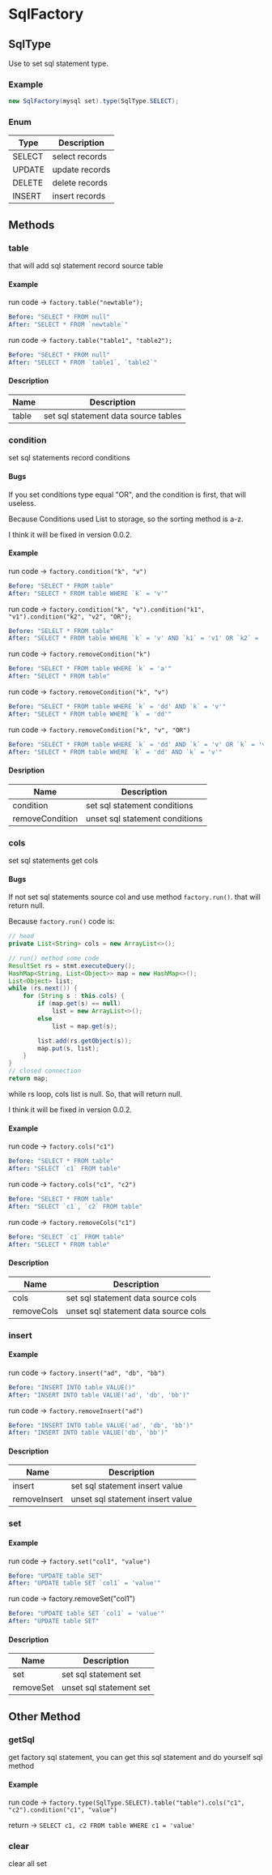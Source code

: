 # SqlFactory

## SqlType

Use to set sql statement type.

### Example

```java
new SqlFactory(mysql set).type(SqlType.SELECT);
```

### Enum

| Type   | Description    |
| ------ | -------------- |
| SELECT | select records |
| UPDATE | update records |
| DELETE | delete records |
| INSERT | insert records |

## Methods

### table

that will add sql statement record source table

#### Example

run code -> `factory.table("newtable");`

```Yaml
Before: "SELECT * FROM null"
After: "SELECT * FROM `newtable`"
```

run code -> `factory.table("table1", "table2");`

```yaml
Before: "SELECT * FROM null"
After: "SELECT * FROM `table1`, `table2`"
```

#### Description

| Name  | Description                          |
| ----- | ------------------------------------ |
| table | set sql statement data source tables |

### condition

set sql statements record conditions

#### Bugs

If you set conditions type equal  "OR", and the condition is first, that will useless.

Because Conditions used List to storage, so the sorting method is a-z.

I think it will be fixed in version 0.0.2.

#### Example

run code -> `factory.condition("k", "v")`

```yaml
Before: "SELECT * FROM table"
After: "SELECT * FROM table WHERE `k` = 'v'"
```

run code -> `factory.condition("k", "v").condition("k1", "v1").condition("k2", "v2", "OR");`

```yaml
Before: "SELELT * FROM table"
After: "SELECT * FROM table WHERE `k` = 'v' AND `k1` = 'v1' OR `k2` = 'v2'"
```

run code -> `factory.removeCondition("k")`

```yaml
Before: "SELECT * FROM table WHERE `k` = 'a'"
After: "SELECT * FROM table"
```

run code -> `factory.removeCondition("k", "v")`

```yaml
Before: "SELECT * FROM table WHERE `k` = 'dd' AND `k` = 'v'"
After: "SELECT * FROM table WHERE `k` = 'dd'"
```

run code -> `factory.removeCondition("k", "v", "OR")`

```yaml
Before: "SELECT * FROM table WHERE `k` = 'dd' AND `k` = 'v' OR `k` = 'v'"
After: "SELECT * FROM table WHERE `k` = 'dd' AND `k` = 'v'"
```

#### Desription

| Name            | Description                    |
| --------------- | ------------------------------ |
| condition       | set sql statement conditions   |
| removeCondition | unset sql statement conditions |

### cols

set sql statements get cols

#### Bugs

If not set sql statements source col and use method `factory.run()`. that will return null.

Because `factory.run()` code is:

```java
// head
private List<String> cols = new ArrayList<>();

// run() method some code
ResultSet rs = stmt.executeQuery();
HashMap<String, List<Object>> map = new HashMap<>();
List<Object> list;
while (rs.next()) {
	for (String s : this.cols) {
    	if (map.get(s) == null)
    		list = new ArrayList<>();
    	else
        	list = map.get(s);

        list.add(rs.getObject(s));
        map.put(s, list);
	}
}
// closed connection
return map;
```

while rs loop, cols list is null. So, that will return null.

I think it will be fixed in version 0.0.2.

#### Example

run code -> `factory.cols("c1")`

```yaml
Before: "SELECT * FROM table"
After: "SELECT `c1` FROM table"
```

run code -> `factory.cols("c1", "c2")`

```yaml
Before: "SELECT * FROM table"
After: "SELECT `c1`, `c2` FROM table"
```

run code -> `factory.removeCols("c1")`

```yaml
Before: "SELECT `c1` FROM table"
After: "SELECT * FROM table"
```

#### Description

| Name       | Description                          |
| ---------- | ------------------------------------ |
| cols       | set sql statement data source cols   |
| removeCols | unset sql statement data source cols |

### insert

#### Example

run code -> `factory.insert("ad", "db", "bb")`

```yaml
Before: "INSERT INTO table VALUE()"
After: "INSERT INTO table VALUE('ad', 'db', 'bb')"
```

run code -> `factory.removeInsert("ad")`

```yaml
Before: "INSERT INTO table VALUE('ad', 'db', 'bb')"
After: "INSERT INTO table VALUE('db', 'bb')"
```

#### Description

| Name         | Description                      |
| ------------ | -------------------------------- |
| insert       | set sql statement insert value   |
| removeInsert | unset sql statement insert value |

### set

#### Example

run code -> `factory.set("col1", "value")`

```yaml
Before: "UPDATE table SET"
After: "UPDATE table SET `col1` = 'value'"
```

run code -> factory.removeSet("col1")

```yaml
Before: "UPDATE table SET `col1` = 'value'"
After: "UPDATE table SET"
```

#### Description

| Name      | Description             |
| --------- | ----------------------- |
| set       | set sql statement set   |
| removeSet | unset sql statement set |

## Other Method

### getSql

get factory sql statement, you can get this sql statement and do yourself sql method

#### Example

run code -> `factory.type(SqlType.SELECT).table("table").cols("c1", "c2").condition("c1", "value")`

return -> `SELECT c1, c2 FROM table WHERE c1 = 'value'`

### clear

clear all set
